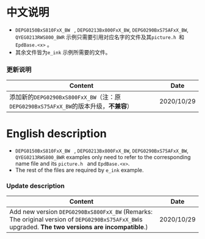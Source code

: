# 中文说明

* `DEPG0150BxS810FxX_BW ` , `DEPG0213Bx800FxX_BW`,  `DEPG0290BxS75AFxX_BW`,  `QYEG0213RWS800_BWR` 示例只需要引用对应名字的文件及其`picture.h `和`EpdBase.<x>` 。
* 其余文件皆为`e_ink` 示例所需要的文件。

### 更新说明

| Content                                                      | Date       |
| ------------------------------------------------------------ | ---------- |
| 添加新的`DEPG0290BxS800FxX_BW`（注：原`DEPG0290BxS75AFxX_BW`的版本升级，**不兼容**） | 2020/10/29 |





# English description

* `DEPG0150BxS810FxX_BW ` , `DEPG0213Bx800FxX_BW`,  `DEPG0290BxS75AFxX_BW`,  `QYEG0213RWS800_BWR`  examples only need to refer to the corresponding name file and its `picture.h ` and `EpdBase.<x>`.
* The rest of the files are required by `e_ink` example.

### Update description

| Content                                                      | Date       |
| ------------------------------------------------------------ | ---------- |
| Add new version `DEPG0290BxS800FxX_BW` (Remarks: The original version of `DEPG0290BxS75AFxX_BW`is upgraded. **The two versions are incompatible**.) | 2020/10/29 |


